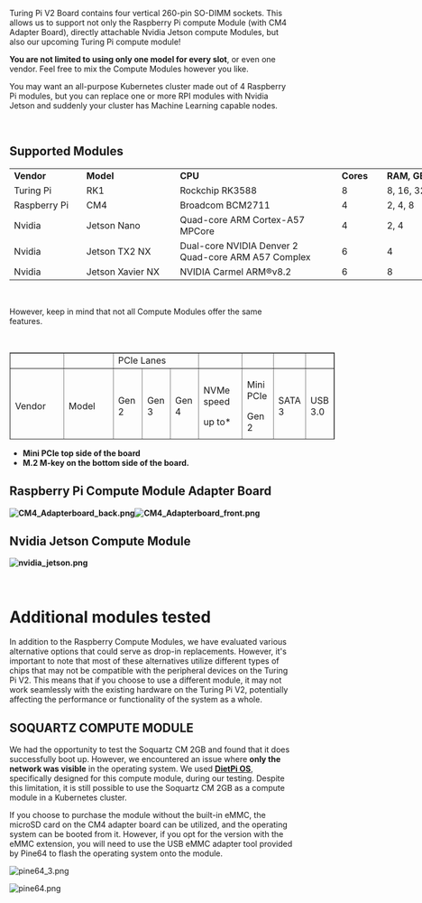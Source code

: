 <p>Turing Pi V2 Board contains four vertical 260-pin SO-DIMM sockets. This allows us to support not only the Raspberry Pi compute Module (with CM4 Adapter Board), directly attachable Nvidia Jetson compute Modules, but also our upcoming Turing Pi compute module!</p>
<p><strong>You are <span class="wysiwyg-color-green120">not</span> limited to using only one model for every slot</strong>, or even one vendor. Feel free to mix the Compute Modules however you like.</p>
<p>You may want an all-purpose Kubernetes cluster made out of 4 Raspberry Pi modules, but you can replace one or more RPI modules with Nvidia Jetson and suddenly your cluster has Machine Learning capable nodes.</p>
<p> </p>
<h2>Supported Modules</h2>
<table style="width: 751px;">
<tbody>
<tr>
<td style="width: 120px;"><strong>Vendor</strong></td>
<td style="width: 171px;"><strong>Model</strong></td>
<td style="width: 312px;"><strong>CPU</strong></td>
<td style="width: 68px;"><strong>Cores</strong></td>
<td style="width: 80px;"><strong>RAM, GB</strong></td>
</tr>
<tr>
<td style="width: 120px;">Turing Pi</td>
<td style="width: 171px;">RK1</td>
<td style="width: 312px;">Rockchip RK3588</td>
<td class="wysiwyg-text-align-center" style="width: 68px;">8</td>
<td class="wysiwyg-text-align-center" style="width: 80px;">8, 16, 32</td>
</tr>
<tr>
<td style="width: 120px;">Raspberry Pi</td>
<td style="width: 171px;">CM4</td>
<td style="width: 312px;">Broadcom BCM2711</td>
<td class="wysiwyg-text-align-center" style="width: 68px;">4</td>
<td class="wysiwyg-text-align-center" style="width: 80px;">2, 4, 8</td>
</tr>
<tr>
<td style="width: 120px;">Nvidia</td>
<td style="width: 171px;">Jetson Nano</td>
<td style="width: 312px;">Quad-core ARM Cortex-A57 MPCore</td>
<td class="wysiwyg-text-align-center" style="width: 68px;">4</td>
<td class="wysiwyg-text-align-center" style="width: 80px;">2, 4</td>
</tr>
<tr>
<td style="width: 120px;">Nvidia</td>
<td style="width: 171px;">Jetson TX2 NX</td>
<td style="width: 312px;">Dual-core NVIDIA Denver 2<br>Quad-core ARM A57 Complex</td>
<td class="wysiwyg-text-align-center" style="width: 68px;">6</td>
<td class="wysiwyg-text-align-center" style="width: 80px;">4</td>
</tr>
<tr>
<td style="width: 120px;">Nvidia</td>
<td style="width: 171px;">Jetson Xavier NX</td>
<td style="width: 312px;">NVIDIA Carmel ARM®v8.2</td>
<td class="wysiwyg-text-align-center" style="width: 68px;">6</td>
<td class="wysiwyg-text-align-center" style="width: 80px;">8</td>
</tr>
</tbody>
</table>
<p> </p>
<p>However, keep in mind that not all Compute Modules offer the same features.</p>
<p> </p>
<table style="border-collapse: collapse; width: 114.429%; height: 154px;" border="1">
<tbody>
<tr style="height: 22px;">
<td style="width: 14.2857%; height: 22px;"> </td>
<td style="width: 23.4285%; height: 22px;"> </td>
<td class="wysiwyg-text-align-center" style="width: 30%; height: 22px;" colspan="3">PCIe Lanes</td>
<td style="width: 19.0165%; height: 22px;"> </td>
<td style="width: 10.9835%; height: 22px;"> </td>
<td style="width: 1.42857%; height: 22px;"> </td>
<td style="width: 17.7789%; height: 22px;"> </td>
</tr>
<tr style="height: 22px;">
<td class="wysiwyg-text-align-center" style="width: 14.2857%; height: 22px;">Vendor</td>
<td class="wysiwyg-text-align-center" style="width: 23.4285%; height: 22px;">Model</td>
<td class="wysiwyg-text-align-center" style="width: 10.7143%; height: 22px;">Gen 2</td>
<td class="wysiwyg-text-align-center" style="width: 9.42856%; height: 22px;">Gen 3</td>
<td class="wysiwyg-text-align-center" style="width: 9.85712%; height: 22px;">Gen 4</td>
<td class="wysiwyg-text-align-center" style="width: 19.0165%; height: 22px;">
<p>NVMe speed</p>
<p>up to*</p>
</td>
<td class="wysiwyg-text-align-center" style="width: 10.9835%; height: 22px;">
<p>Mini PCIe</p>
<p>Gen 2</p>
</td>
<td class="wysiwyg-text-align-center" style="width: 1.42857%; height: 22px;">
<p>SATA 3</p>
</td>
<td class="wysiwyg-text-align-center" style="width: 17.7789%; height: 22px;">
<p>USB 3.0</p>
</td>
</tr>
<tr style="height: 22px;">
<td style="width: 14.2857%; height: 22px;">Raspberry</td>
<td style="width: 23.4285%; height: 22px;">CM4</td>
<td style="width: 10.7143%; height: 22px;"><span class="wysiwyg-color-green120"><strong>x1</strong></span></td>
<td style="width: 9.42856%; height: 22px;"> </td>
<td style="width: 9.85712%; height: 22px;"> </td>
<td style="width: 19.0165%; height: 22px;">N/A</td>
<td style="width: 10.9835%; height: 22px;">Yes</td>
<td style="width: 1.42857%; height: 22px;">Yes</td>
<td style="width: 17.7789%; height: 22px;">Yes</td>
</tr>
<tr style="height: 22px;">
<td style="width: 14.2857%; height: 22px;">Turing</td>
<td style="width: 23.4285%; height: 22px;">RK1</td>
<td style="width: 10.7143%; height: 22px;"><span class="wysiwyg-color-green120"><strong>x1</strong></span></td>
<td style="width: 9.42856%; height: 22px;"><span class="wysiwyg-color-orange"><strong>x4</strong></span></td>
<td style="width: 9.85712%; height: 22px;"> </td>
<td style="width: 19.0165%; height: 22px;">4 GB/s</td>
<td style="width: 10.9835%; height: 22px;">Yes</td>
<td style="width: 1.42857%; height: 22px;">Yes</td>
<td style="width: 17.7789%; height: 22px;">Yes</td>
</tr>
<tr style="height: 22px;">
<td style="width: 14.2857%; height: 22px;">Nvidia</td>
<td style="width: 23.4285%; height: 22px;">Jetson TX2 NX</td>
<td style="width: 10.7143%; height: 22px;"><span class="wysiwyg-color-green120"><strong>x1</strong></span></td>
<td style="width: 9.42856%; height: 22px;"><span class="wysiwyg-color-orange"><strong>x2</strong></span></td>
<td style="width: 9.85712%; height: 22px;"> </td>
<td style="width: 19.0165%; height: 22px;">2 GB/s</td>
<td style="width: 10.9835%; height: 22px;">Yes</td>
<td style="width: 1.42857%; height: 22px;">Yes</td>
<td style="width: 17.7789%; height: 22px;">Yes</td>
</tr>
<tr style="height: 22px;">
<td style="width: 14.2857%; height: 22px;">Nvidia</td>
<td style="width: 23.4285%; height: 22px;">Jetson Xavier NX</td>
<td style="width: 10.7143%; height: 22px;"> </td>
<td style="width: 9.42856%; height: 22px;"><span class="wysiwyg-color-green120"><strong>x1</strong></span></td>
<td style="width: 9.85712%; height: 22px;"><span class="wysiwyg-color-orange"><strong>x4</strong></span></td>
<td style="width: 19.0165%; height: 22px;">8 GB/s</td>
<td style="width: 10.9835%; height: 22px;">Yes</td>
<td style="width: 1.42857%; height: 22px;">Yes</td>
<td style="width: 17.7789%; height: 22px;">Yes</td>
</tr>
<tr style="height: 22px;">
<td style="width: 14.2857%; height: 22px;">Nvidia</td>
<td style="width: 23.4285%; height: 22px;">Jetson Nano</td>
<td style="width: 10.7143%; height: 22px;"><span class="wysiwyg-color-orange"><strong>x1</strong></span></td>
<td style="width: 9.42856%; height: 22px;"> </td>
<td style="width: 9.85712%; height: 22px;"> </td>
<td style="width: 19.0165%; height: 22px;">1 GB/s</td>
<td style="width: 10.9835%; height: 22px;">N/A</td>
<td style="width: 1.42857%; height: 22px;">N/A</td>
<td style="width: 17.7789%; height: 22px;">N/A</td>
</tr>
</tbody>
</table>
<ul>
<li><span class="wysiwyg-color-green120"><strong>Mini PCIe top side of the board</strong></span></li>
<li><span class="wysiwyg-color-orange"><strong>M.2 M-key on the bottom side of the board.</strong></span></li>
</ul>
<h2><span class="wysiwyg-color-black"><strong>Raspberry Pi Compute Module Adapter Board</strong></span></h2>
<p class="wysiwyg-text-align-center"><span class="wysiwyg-color-orange"><strong><img src="https://help.turingpi.com/hc/article_attachments/8895108042909" alt="CM4_Adapterboard_back.png"><img src="https://help.turingpi.com/hc/article_attachments/8895097120413" alt="CM4_Adapterboard_front.png"></strong></span></p>
<h2><span class="wysiwyg-color-black"><strong>Nvidia Jetson Compute Module<br></strong></span></h2>
<p class="wysiwyg-text-align-center"><span class="wysiwyg-color-orange"><strong><img src="https://help.turingpi.com/hc/article_attachments/8764529891485" alt="nvidia_jetson.png"></strong></span></p>
<p class="wysiwyg-text-align-center"> </p>
<h1 class="wysiwyg-text-align-left">Additional modules tested</h1>
<p>In addition to the Raspberry Compute Modules, we have evaluated various alternative options that could serve as drop-in replacements. However, it's important to note that most of these alternatives utilize different types of chips that may not be compatible with the peripheral devices on the Turing Pi V2. This means that if you choose to use a different module, it may not work seamlessly with the existing hardware on the Turing Pi V2, potentially affecting the performance or functionality of the system as a whole.</p>
<h2>SOQUARTZ COMPUTE MODULE</h2>
<p>We had the opportunity to test the Soquartz CM 2GB and found that it does successfully boot up. However, we encountered an issue where <strong>only the network was visible</strong> in the operating system. We used <strong><a href="https://dietpi.com/#downloadinfo" target="_blank" rel="noopener noreferrer">DietPi OS</a></strong>, specifically designed for this compute module, during our testing. Despite this limitation, it is still possible to use the Soquartz CM 2GB as a compute module in a Kubernetes cluster.</p>
<p>If you choose to purchase the module without the built-in eMMC, the microSD card on the CM4 adapter board can be utilized, and the operating system can be booted from it. However, if you opt for the version with the eMMC extension, you will need to use the USB eMMC adapter tool provided by Pine64 to flash the operating system onto the module.</p>
<p class="wysiwyg-text-align-center"><img src="https://help.turingpi.com/hc/article_attachments/9170063145629" alt="pine64_3.png"></p>
<p class="wysiwyg-text-align-center"><img src="https://help.turingpi.com/hc/article_attachments/9169990889885" alt="pine64.png"></p>
<p> </p>